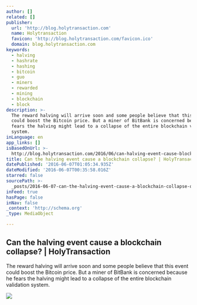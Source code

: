 ```yaml
---
author: []
related: []
publisher:
  url: 'http://blog.holytransaction.com'
  name: Holytransaction
  favicon: 'http://blog.holytransaction.com/favicon.ico'
  domain: blog.holytransaction.com
keywords:
  - halving
  - hashrate
  - hashing
  - bitcoin
  - guo
  - miners
  - rewarded
  - mining
  - blockchain
  - block
description: >-
  The reward halving will arrive soon and some people believe that this event
  could boost the Bitcoin price. But a miner of BitBank is concerned because he
  fears the halving might lead to a collapse of the entire blockchain validation
  system.
inLanguage: en
app_links: []
isBasedOnUrl: >-
  http://blog.holytransaction.com/2016/06/can-halving-event-cause-blockchain.html
title: Can the halving event cause a blockchain collapse? | HolyTransaction
datePublished: '2016-06-07T01:05:34.935Z'
dateModified: '2016-06-07T00:35:58.016Z'
starred: false
sourcePath: >-
  _posts/2016-06-07-can-the-halving-event-cause-a-blockchain-collapse-or-holytra.md
inFeed: true
hasPage: false
inNav: false
_context: 'http://schema.org'
_type: MediaObject

---
```

<article style=""><h1>Can the halving event cause a blockchain collapse? | HolyTransaction</h1><p>The reward halving will arrive soon and some people believe that this event could boost the Bitcoin price. But a miner of BitBank is concerned because he fears the halving might lead to a collapse of the entire blockchain validation system.</p><img src="https://3.bp.blogspot.com/-BdsRGt_wFKk/V1Xrq-ZSQqI/AAAAAAAAAg8/TJ3KvJsON1QCiPz-iVe2jofhoMn7dKIXwCLcB/w1200-h630-p-nu/jacklegdriller.jpg" /></article>
